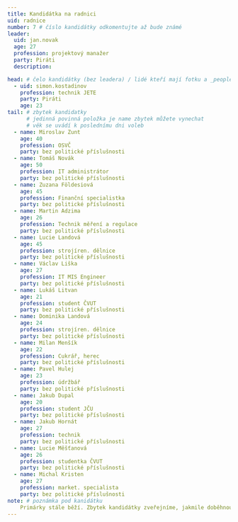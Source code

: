 ```yaml
---
title: Kandidátka na radnici
uid: radnice
number: 7 # číslo kandidátky odkomentujte až bude známé
leader:
  uid: jan.novak
  age: 27
  profession: projektový manažer
  party: Piráti
  description:

head: # čelo kandidátky (bez leadera) / lidé kteří mají fotku a _people/jmeno.md
  - uid: simon.kostadinov
    profession: technik JETE
    party: Piráti
    age: 23
tail: # zbytek kandidatky
      # jedinná povinná položka je name zbytek můžete vynechat
      # věk se uvádí k poslednímu dni voleb
  - name: Miroslav Zunt
    age: 40
    profession: OSVČ
    party: bez politické příslušnosti
  - name: Tomáš Novák
    age: 50
    profession: IT administrátor
    party: bez politické příslušnosti
  - name: Zuzana Földesiová
    age: 45
    profession: Finanční specialistka
    party: bez politické příslušnosti
  - name: Martin Adzima
    age: 26
    profession: Technik měření a regulace
    party: bez politické příslušnosti
  - name: Lucie Landová
    age: 45
    profession: strojíren. dělnice
    party: bez politické příslušnosti
  - name: Václav Liška
    age: 27
    profession: IT MIS Engineer
    party: bez politické příslušnosti
  - name: Lukáš Litvan
    age: 21
    profession: student ČVUT
    party: bez politické příslušnosti
  - name: Dominika Landová
    age: 24
    profession: strojíren. dělnice
    party: bez politické příslušnosti
  - name: Milan Menšík
    age: 22
    profession: Cukrář, herec
    party: bez politické příslušnosti
  - name: Pavel Hulej
    age: 23
    profession: údržbář
    party: bez politické příslušnosti
  - name: Jakub Dupal
    age: 20
    profession: student JČU
    party: bez politické příslušnosti
  - name: Jakub Hornát
    age: 27
    profession: technik
    party: bez politické příslušnosti
  - name: Lucie Měšťanová
    age: 26
    profession: studentka ČVUT
    party: bez politické příslušnosti
  - name: Michal Kristen
    age: 27
    profession: market. specialista
    party: bez politické příslušnosti
note: # poznámka pod kanidátku
    Primárky stále běží. Zbytek kandidátky zveřejníme, jakmile doběhnou.
---
```


